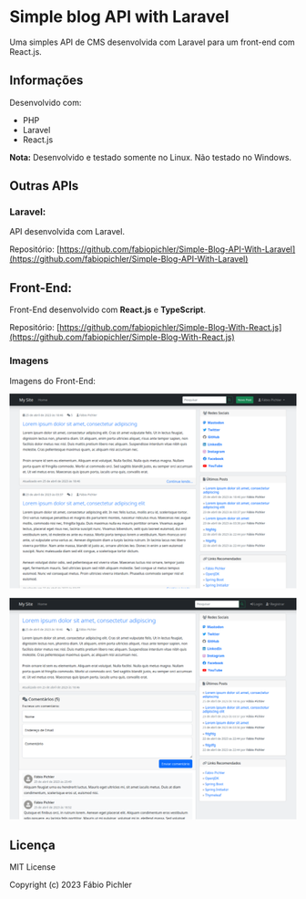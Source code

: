 # Simple blog API with Laravel

Uma simples API de CMS desenvolvida com Laravel para um front-end com React.js.

## Informações

Desenvolvido com:

* PHP
* Laravel
* React.js

**Nota:** Desenvolvido e testado somente no Linux. Não testado no Windows.

## Outras APIs

### Laravel:

API desenvolvida com Laravel.

Repositório: [https://github.com/fabiopichler/Simple-Blog-API-With-Laravel](https://github.com/fabiopichler/Simple-Blog-API-With-Laravel)

## Front-End:

Front-End desenvolvido com **React.js** e **TypeScript**.

Repositório: [https://github.com/fabiopichler/Simple-Blog-With-React.js](https://github.com/fabiopichler/Simple-Blog-With-React.js)

### Imagens

Imagens do Front-End:

![Screenshot](/screenshots/screenshot-01.png?raw=true)

![Screenshot](/screenshots/screenshot-02.png?raw=true)

## Licença

MIT License

Copyright (c) 2023 Fábio Pichler
